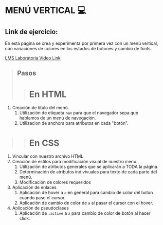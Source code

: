 # MENÚ VERTICAL :computer: #

## Link de ejercicio: ##

En esta página se crea y experimenta por primera vez con un menú vertical, con 
variaciones de colores en los estados de botones y cambio de fonts.

[LMS Laboratoria Video Link](https://www.youtube.com/watch?v=tk6DAx5Crn4)

>## Pasos ##
>># En HTML #
1. Creación de titulo del menú.
    1. Utilización de etiqueta `nav` para que el navegador sepa que hablamos de un menú de navegación.
    2. Utilizacion de anchors para atributos en cada "botón".

>># En CSS #
1. Vincular con nuestro archivo HTML
2. Creación de estilos para modificación visual de nuestro menú.
    1. Utilización de atributos generales que se aplicarán a TODA la página.
    2. Determinación de atributos indivivuales para texto de cada parte del menú.
    3. Modificación de colores requeridos
3. Aplicación de enlaces
    1. Aplicación de hover a `a` en general para cambio de color del boton cuando pase el cursor.
    2. Aplicación de cambio de color de `a` al pasar el cursor con el hover.
4. Aplicación de pseudoclases
    1. Aplicación de `:active` a `a` para cambio de color de botón al hacer click.